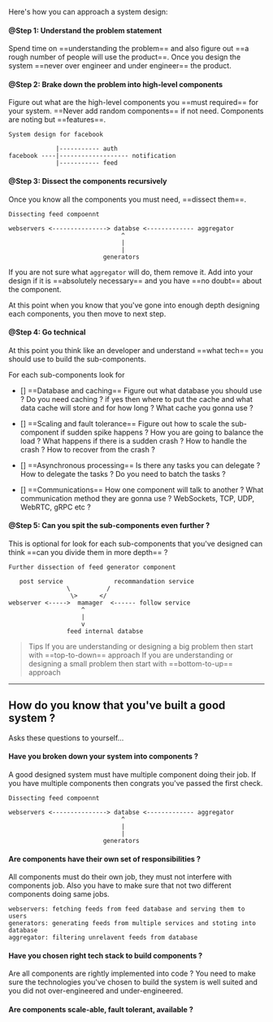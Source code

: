 
Here's how you can approach a system design:

#### @Step 1: Understand the problem statement

Spend time on ==understanding the problem== and also figure out ==a rough number of people will use the product==. Once you design the system ==never over engineer and under engineer== the product.

#### @Step 2: Brake down the problem into high-level components

Figure out what are the high-level components you ==must required== for your system. ==Never add random components== if not need. Components are noting but ==features==.

```text
System design for facebook

			 |----------- auth
facebook ----|------------------- notification
			 |----------- feed
```

#### @Step 3: Dissect the components recursively

Once you know all the components you must need, ==dissect them==.

```text
Dissecting feed compoennt

webservers <---------------> databse <------------- aggregator
                               ^
                               |
                               |
                          generators
```

If you are not sure what `aggregator` will do, them remove it. Add into your design if it is ==absolutely necessary== and you have ==no doubt== about the component.

At this point when you know that you've gone into enough depth designing each components, you then move to next step.

#### @Step 4: Go technical

At this point you think like an developer and understand ==what tech== you should use to build the sub-components.

For each sub-components look for
- [] ==Database and caching==
Figure out what database you should use ?
Do you need caching ? if yes then where to put the cache and what data cache will store and for how long ?
What cache you gonna use ?

- [] ==Scaling and fault tolerance==
Figure out how to scale the sub-component if sudden spike happens ?
How you are going to balance the load ?
What happens if there is a sudden crash ?
How to handle the crash ?
How to recover from the crash ?

- [] ==Asynchronous processing==
Is there any tasks you can delegate ?
How to delegate the tasks ?
Do you need to batch the tasks ?

- [] ==Communications==
How one component will talk to another ?
What communication method they are gonna use ? WebSockets, TCP, UDP, WebRTC, gRPC etc ?

#### @Step 5: Can you spit the sub-components even further ?

This is optional for look for each sub-components that you've designed can think ==can you divide them in more depth== ?

```text
Further dissection of feed generator component

   post service              recommandation service
			    \          /
			     \>      </
webserver <----->  mamager  <------ follow service 
					^
					|
					v
				feed internal databse
```

>Tips
>If you are understanding or designing a big problem then start with ==top-to-down== approach
>If you are understanding or designing a small problem then start with ==bottom-to-up== approach


---

## How do you know that you've built a good system ?

Asks these questions to yourself...

#### Have you broken down your system into components ?

A good designed system must have multiple component doing their job. If you have multiple components then congrats you've passed the first check.

```text
Dissecting feed compoennt

webservers <---------------> databse <------------- aggregator
                               ^
                               |
                               |
                          generators
```

#### Are components have their own set of responsibilities ?

All components must do their own job, they must not interfere with components job. Also you have to make sure that not two different components doing same jobs. 

```text
webservers: fetching feeds from feed database and serving them to users
generators: generating feeds from multiple services and stoting into database
aggregator: filtering unrelavent feeds from database
```

#### Have you chosen right tech stack to build components ?

Are all components are rightly implemented into code ? You need to make sure the technologies you've chosen to build the system is well suited and you did not over-engineered and under-engineered.

#### Are components scale-able, fault tolerant, available ?
	